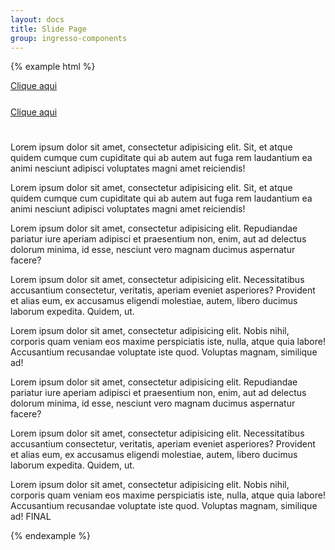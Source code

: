 ```yaml
---
layout: docs
title: Slide Page
group: ingresso-components
---
```

{% example html %}
<!-- start first slide page -->
<div class="slide-page" data-slide-page id="testando">
  <div class="slide-page-wp">
    <div class="slide-page-content">
      <div class="sld-pg-lk">
        <a href="#" class="menu-lk" data-slide-page-link="#testando">Clique aqui</a>
      </div>
    </div>
    <!-- start second slide page -->
    <div class="slide-page-side" data-slide-page-side>
      <div class="slide-page" data-slide-page id="testando-dois">
        <div class="slide-page-wp">
          <div class="slide-page-content">
            <a href="#" class="sld-pg-back" data-slide-page-back="#testando">
              <svg class="svg-icon" width="25" height="25">
                <use xmlns:xlink="http://www.w3.org/1999/xlink" xlink:href="#icon-arrow-left-2"></use>
              </svg>
            </a>
            <div class="sld-pg-lk">
              <a href="#" class="menu-lk" data-slide-page-link="#testando-dois">Clique aqui</a>
            </div>
          </div>
          <div class="slide-page-side" data-slide-page-side>
            <a href="#" class="sld-pg-back" data-slide-page-back="#testando-dois">
              <svg class="svg-icon" width="25" height="25">
                <use xmlns:xlink="http://www.w3.org/1999/xlink" xlink:href="#icon-arrow-left-2"></use>
              </svg>
            </a>
            <p>Lorem ipsum dolor sit amet, consectetur adipisicing elit. Sit, et atque quidem cumque cum cupiditate qui ab autem aut fuga rem laudantium ea animi nesciunt adipisci voluptates magni amet reiciendis!</p>
            <p>Lorem ipsum dolor sit amet, consectetur adipisicing elit. Sit, et atque quidem cumque cum cupiditate qui ab autem aut fuga rem laudantium ea animi nesciunt adipisci voluptates magni amet reiciendis!</p>
            <p>Lorem ipsum dolor sit amet, consectetur adipisicing elit. Repudiandae pariatur iure aperiam adipisci et praesentium non, enim, aut ad delectus dolorum minima, id esse, nesciunt vero magnam ducimus aspernatur facere?</p>
            <p>Lorem ipsum dolor sit amet, consectetur adipisicing elit. Necessitatibus accusantium consectetur, veritatis, aperiam eveniet asperiores? Provident et alias eum, ex accusamus eligendi molestiae, autem, libero ducimus laborum expedita. Quidem, ut.</p>
            <p>Lorem ipsum dolor sit amet, consectetur adipisicing elit. Nobis nihil, corporis quam veniam eos maxime perspiciatis iste, nulla, atque quia labore! Accusantium recusandae voluptate iste quod. Voluptas magnam, similique ad!</p>
            <p>Lorem ipsum dolor sit amet, consectetur adipisicing elit. Repudiandae pariatur iure aperiam adipisci et praesentium non, enim, aut ad delectus dolorum minima, id esse, nesciunt vero magnam ducimus aspernatur facere?</p>
            <p>Lorem ipsum dolor sit amet, consectetur adipisicing elit. Necessitatibus accusantium consectetur, veritatis, aperiam eveniet asperiores? Provident et alias eum, ex accusamus eligendi molestiae, autem, libero ducimus laborum expedita. Quidem, ut.</p>
            <p>Lorem ipsum dolor sit amet, consectetur adipisicing elit. Nobis nihil, corporis quam veniam eos maxime perspiciatis iste, nulla, atque quia labore! Accusantium recusandae voluptate iste quod. Voluptas magnam, similique ad! FINAL</p>
          </div>
        </div>
      </div>
    </div>
  </div>
</div>
{% endexample %}
